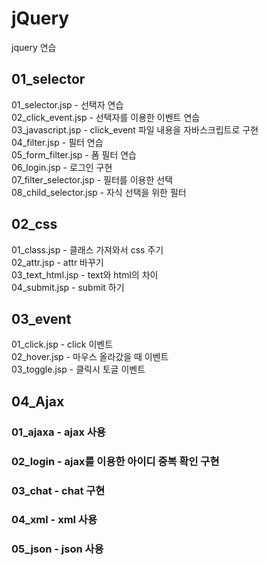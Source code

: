 # jQuery  
jquery 연습  
  
## 01_selector
  01_selector.jsp - 선택자 연습  
  02_click_event.jsp - 선택자를 이용한 이벤트 연습  
  03_javascript.jsp - click_event 파일 내용을 자바스크립트로 구현  
  04_filter.jsp - 필터 연습  
  05_form_filter.jsp - 폼 필터 연습  
  06_login.jsp - 로그인 구현  
  07_filter_selector.jsp - 필터를 이용한 선택  
  08_child_selector.jsp - 자식 선택을 위한 필터  
  
## 02_css
  01_class.jsp - 클래스 가져와서 css 주기  
  02_attr.jsp - attr 바꾸기  
  03_text_html.jsp - text와 html의 차이  
  04_submit.jsp - submit 하기  
  
## 03_event
  01_click.jsp - click 이벤트  
  02_hover.jsp - 마우스 올라갔을 때 이벤트  
  03_toggle.jsp - 클릭시 토글 이벤트  
  
## 04_Ajax
  ### 01_ajaxa - ajax 사용  
  ### 02_login - ajax를 이용한 아이디 중복 확인 구현  
  ### 03_chat - chat 구현  
  ### 04_xml - xml 사용  
  ### 05_json - json 사용  
